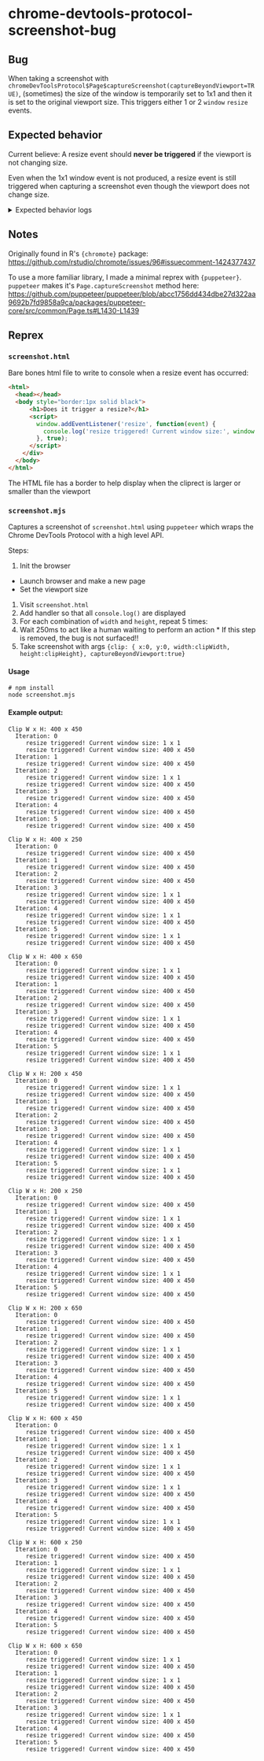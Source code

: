 # chrome-devtools-protocol-screenshot-bug

## Bug

When taking a screenshot with `chromeDevToolsProtocol$Page$captureScreenshot(captureBeyondViewport=TRUE)`, (sometimes) the size of the window is temporarily set to 1x1 and then it is set to the original viewport size. This triggers either 1 or 2 `window` `resize` events.

## Expected behavior

Current believe: A resize event should **never be triggered** if the viewport is not changing size.

Even when the 1x1 window event is not produced, a resize event is still triggered when capturing a screenshot even though the viewport does not change size.

<details>
<summary>Expected behavior logs</summary>

```
Clip W x H: 400 x 450
  Iteration: 0
  Iteration: 1
  Iteration: 2
  Iteration: 3
  Iteration: 4
  Iteration: 5

Clip W x H: 400 x 250
  Iteration: 0
  Iteration: 1
  Iteration: 2
  Iteration: 3
  Iteration: 4
  Iteration: 5

Clip W x H: 400 x 650
  Iteration: 0
  Iteration: 1
  Iteration: 2
  Iteration: 3
  Iteration: 4
  Iteration: 5

Clip W x H: 200 x 450
  Iteration: 0
  Iteration: 1
  Iteration: 2
  Iteration: 3
  Iteration: 4
  Iteration: 5

Clip W x H: 200 x 250
  Iteration: 0
  Iteration: 1
  Iteration: 2
  Iteration: 3
  Iteration: 4
  Iteration: 5

Clip W x H: 200 x 650
  Iteration: 0
  Iteration: 1
  Iteration: 2
  Iteration: 3
  Iteration: 4
  Iteration: 5

Clip W x H: 600 x 450
  Iteration: 0
  Iteration: 1
  Iteration: 2
  Iteration: 3
  Iteration: 4
  Iteration: 5

Clip W x H: 600 x 250
  Iteration: 0
  Iteration: 1
  Iteration: 2
  Iteration: 3
  Iteration: 4
  Iteration: 5

Clip W x H: 600 x 650
  Iteration: 0
  Iteration: 1
  Iteration: 2
  Iteration: 3
  Iteration: 4
  Iteration: 5
```

</details>

## Notes

Originally found in R's `{chromote}` package: <https://github.com/rstudio/chromote/issues/96#issuecomment-1424377437>

To use a more familiar library, I made a minimal reprex with `{puppeteer}`. `puppeteer` makes it's `Page.captureScreenshot` method here: <https://github.com/puppeteer/puppeteer/blob/abcc1756dd434dbe27d322aa9692b7fd9858a9ca/packages/puppeteer-core/src/common/Page.ts#L1430-L1439>

## Reprex

### `screenshot.html`

Bare bones html file to write to console when a resize event has occurred:

```html
<html>
  <head></head>
  <body style="border:1px solid black">
      <h1>Does it trigger a resize?</h1>
      <script>
        window.addEventListener('resize', function(event) {
          console.log('resize triggered! Current window size:', window.innerWidth, 'x', window.innerHeight)
        }, true);
      </script>
    </div>
  </body>
</html>
```

The HTML file has a border to help display when the cliprect is larger or smaller than the viewport

### `screenshot.mjs`

Captures a screenshot of `screenshot.html` using `puppeteer` which wraps the Chrome DevTools Protocol with a high level API.

Steps:
1. Init the browser
  * Launch browser and make a new page
  * Set the viewport size
1. Visit `screenshot.html`
2. Add handler so that all `console.log()` are displayed
3. For each combination of `width` and `height`, repeat 5 times:
  1. Wait 250ms to act like a human waiting to perform an action
    * If this step is removed, the bug is not surfaced!!
  2. Take screenshot with args `{clip: { x:0, y:0, width:clipWidth, height:clipHeight}, captureBeyondViewport:true}`


#### Usage

```
# npm install
node screenshot.mjs
```


#### Example output:
```
Clip W x H: 400 x 450
  Iteration: 0
     resize triggered! Current window size: 1 x 1
     resize triggered! Current window size: 400 x 450
  Iteration: 1
     resize triggered! Current window size: 400 x 450
  Iteration: 2
     resize triggered! Current window size: 1 x 1
     resize triggered! Current window size: 400 x 450
  Iteration: 3
     resize triggered! Current window size: 400 x 450
  Iteration: 4
     resize triggered! Current window size: 400 x 450
  Iteration: 5
     resize triggered! Current window size: 400 x 450

Clip W x H: 400 x 250
  Iteration: 0
     resize triggered! Current window size: 400 x 450
  Iteration: 1
     resize triggered! Current window size: 400 x 450
  Iteration: 2
     resize triggered! Current window size: 400 x 450
  Iteration: 3
     resize triggered! Current window size: 1 x 1
     resize triggered! Current window size: 400 x 450
  Iteration: 4
     resize triggered! Current window size: 1 x 1
     resize triggered! Current window size: 400 x 450
  Iteration: 5
     resize triggered! Current window size: 1 x 1
     resize triggered! Current window size: 400 x 450

Clip W x H: 400 x 650
  Iteration: 0
     resize triggered! Current window size: 1 x 1
     resize triggered! Current window size: 400 x 450
  Iteration: 1
     resize triggered! Current window size: 400 x 450
  Iteration: 2
     resize triggered! Current window size: 400 x 450
  Iteration: 3
     resize triggered! Current window size: 1 x 1
     resize triggered! Current window size: 400 x 450
  Iteration: 4
     resize triggered! Current window size: 400 x 450
  Iteration: 5
     resize triggered! Current window size: 1 x 1
     resize triggered! Current window size: 400 x 450

Clip W x H: 200 x 450
  Iteration: 0
     resize triggered! Current window size: 1 x 1
     resize triggered! Current window size: 400 x 450
  Iteration: 1
     resize triggered! Current window size: 400 x 450
  Iteration: 2
     resize triggered! Current window size: 400 x 450
  Iteration: 3
     resize triggered! Current window size: 400 x 450
  Iteration: 4
     resize triggered! Current window size: 1 x 1
     resize triggered! Current window size: 400 x 450
  Iteration: 5
     resize triggered! Current window size: 1 x 1
     resize triggered! Current window size: 400 x 450

Clip W x H: 200 x 250
  Iteration: 0
     resize triggered! Current window size: 400 x 450
  Iteration: 1
     resize triggered! Current window size: 1 x 1
     resize triggered! Current window size: 400 x 450
  Iteration: 2
     resize triggered! Current window size: 1 x 1
     resize triggered! Current window size: 400 x 450
  Iteration: 3
     resize triggered! Current window size: 400 x 450
  Iteration: 4
     resize triggered! Current window size: 1 x 1
     resize triggered! Current window size: 400 x 450
  Iteration: 5
     resize triggered! Current window size: 400 x 450

Clip W x H: 200 x 650
  Iteration: 0
     resize triggered! Current window size: 400 x 450
  Iteration: 1
     resize triggered! Current window size: 400 x 450
  Iteration: 2
     resize triggered! Current window size: 1 x 1
     resize triggered! Current window size: 400 x 450
  Iteration: 3
     resize triggered! Current window size: 400 x 450
  Iteration: 4
     resize triggered! Current window size: 400 x 450
  Iteration: 5
     resize triggered! Current window size: 1 x 1
     resize triggered! Current window size: 400 x 450

Clip W x H: 600 x 450
  Iteration: 0
     resize triggered! Current window size: 400 x 450
  Iteration: 1
     resize triggered! Current window size: 1 x 1
     resize triggered! Current window size: 400 x 450
  Iteration: 2
     resize triggered! Current window size: 1 x 1
     resize triggered! Current window size: 400 x 450
  Iteration: 3
     resize triggered! Current window size: 1 x 1
     resize triggered! Current window size: 400 x 450
  Iteration: 4
     resize triggered! Current window size: 400 x 450
  Iteration: 5
     resize triggered! Current window size: 1 x 1
     resize triggered! Current window size: 400 x 450

Clip W x H: 600 x 250
  Iteration: 0
     resize triggered! Current window size: 400 x 450
  Iteration: 1
     resize triggered! Current window size: 1 x 1
     resize triggered! Current window size: 400 x 450
  Iteration: 2
     resize triggered! Current window size: 400 x 450
  Iteration: 3
     resize triggered! Current window size: 400 x 450
  Iteration: 4
     resize triggered! Current window size: 400 x 450
  Iteration: 5
     resize triggered! Current window size: 400 x 450

Clip W x H: 600 x 650
  Iteration: 0
     resize triggered! Current window size: 1 x 1
     resize triggered! Current window size: 400 x 450
  Iteration: 1
     resize triggered! Current window size: 1 x 1
     resize triggered! Current window size: 400 x 450
  Iteration: 2
     resize triggered! Current window size: 400 x 450
  Iteration: 3
     resize triggered! Current window size: 1 x 1
     resize triggered! Current window size: 400 x 450
  Iteration: 4
     resize triggered! Current window size: 400 x 450
  Iteration: 5
     resize triggered! Current window size: 400 x 450
```

